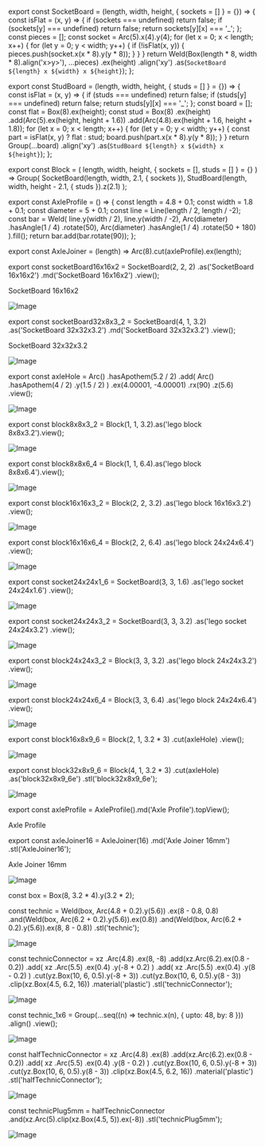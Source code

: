 export const SocketBoard = (length, width, height, { sockets = [] } = {}) => {
  const isFlat = (x, y) => {
    if (sockets === undefined) return false;
    if (sockets[y] === undefined) return false;
    return sockets[y][x] === '_';
  };
  const pieces = [];
  const socket = Arc(5).x(4).y(4);
  for (let x = 0; x < length; x++) {
    for (let y = 0; y < width; y++) {
      if (!isFlat(x, y)) {
        pieces.push(socket.x(x * 8).y(y * 8));
      }
    }
  }
  return Weld(Box(length * 8, width * 8).align('x>y>'), ...pieces)
    .ex(height)
    .align('xy')
    .as(`SocketBoard ${length} x ${width} x ${height}`);
};

export const StudBoard = (length, width, height, { studs = [] } = {}) => {
  const isFlat = (x, y) => {
    if (studs === undefined) return false;
    if (studs[y] === undefined) return false;
    return studs[y][x] === '_';
  };
  const board = [];
  const flat = Box(8).ex(height);
  const stud = Box(8)
    .ex(height)
    .add(Arc(5).ex(height, height + 1.6))
    .add(Arc(4.8).ex(height + 1.6, height + 1.8));
  for (let x = 0; x < length; x++) {
    for (let y = 0; y < width; y++) {
      const part = isFlat(x, y) ? flat : stud;
      board.push(part.x(x * 8).y(y * 8));
    }
  }
  return Group(...board)
    .align('xy')
    .as(`StudBoard ${length} x ${width} x ${height}`);
};

export const Block = (
  length,
  width,
  height,
  { sockets = [], studs = [] } = {}
) =>
  Group(
    SocketBoard(length, width, 2.1, { sockets }),
    StudBoard(length, width, height - 2.1, { studs }).z(2.1)
  );

export const AxleProfile = () => {
  const length = 4.8 + 0.1;
  const width = 1.8 + 0.1;
  const diameter = 5 + 0.1;
  const line = Line(length / 2, length / -2);
  const bar = Weld(
    line.y(width / 2),
    line.y(width / -2),
    Arc(diameter)
      .hasAngle(1 / 4)
      .rotate(50),
    Arc(diameter)
      .hasAngle(1 / 4)
      .rotate(50 + 180)
  ).fill();
  return bar.add(bar.rotate(90));
};

export const AxleJoiner = (length) => Arc(8).cut(axleProfile).ex(length);

export const socketBoard16x16x2 = SocketBoard(2, 2, 2)
  .as('SocketBoard 16x16x2')
  .md('SocketBoard 16x16x2')
  .view();

SocketBoard 16x16x2

![Image](lego.md.0.png)

export const socketBoard32x8x3_2 = SocketBoard(4, 1, 3.2)
  .as('SocketBoard 32x32x3.2')
  .md('SocketBoard 32x32x3.2')
  .view();

SocketBoard 32x32x3.2

![Image](lego.md.1.png)

export const axleHole = Arc()
  .hasApothem(5.2 / 2)
  .add(
    Arc()
      .hasApothem(4 / 2)
      .y(1.5 / 2)
  )
  .ex(4.00001, -4.00001)
  .rx(90)
  .z(5.6)
  .view();

![Image](lego.md.2.png)

export const block8x8x3_2 = Block(1, 1, 3.2).as('lego block 8x8x3.2').view();

![Image](lego.md.3.png)

export const block8x8x6_4 = Block(1, 1, 6.4).as('lego block 8x8x6.4').view();

![Image](lego.md.4.png)

export const block16x16x3_2 = Block(2, 2, 3.2)
  .as('lego block 16x16x3.2')
  .view();

![Image](lego.md.5.png)

export const block16x16x6_4 = Block(2, 2, 6.4)
  .as('lego block 24x24x6.4')
  .view();

![Image](lego.md.6.png)

export const socket24x24x1_6 = SocketBoard(3, 3, 1.6)
  .as('lego socket 24x24x1.6')
  .view();

![Image](lego.md.7.png)

export const socket24x24x3_2 = SocketBoard(3, 3, 3.2)
  .as('lego socket 24x24x3.2')
  .view();

![Image](lego.md.8.png)

export const block24x24x3_2 = Block(3, 3, 3.2)
  .as('lego block 24x24x3.2')
  .view();

![Image](lego.md.9.png)

export const block24x24x6_4 = Block(3, 3, 6.4)
  .as('lego block 24x24x6.4')
  .view();

![Image](lego.md.10.png)

export const block16x8x9_6 = Block(2, 1, 3.2 * 3)
  .cut(axleHole)
  .view();

![Image](lego.md.11.png)

export const block32x8x9_6 = Block(4, 1, 3.2 * 3)
  .cut(axleHole)
  .as('block32x8x9_6e')
  .stl('block32x8x9_6e');

![Image](lego.md.12.png)

export const axleProfile = AxleProfile().md('Axle Profile').topView();

Axle Profile

export const axleJoiner16 = AxleJoiner(16)
  .md('Axle Joiner 16mm')
  .stl('AxleJoiner16');

Axle Joiner 16mm

![Image](lego.md.13.png)

const box = Box(8, 3.2 * 4).y(3.2 * 2);

const technic = Weld(box, Arc(4.8 + 0.2).y(5.6))
  .ex(8 - 0.8, 0.8)
  .and(Weld(box, Arc(6.2 + 0.2).y(5.6)).ex(0.8))
  .and(Weld(box, Arc(6.2 + 0.2).y(5.6)).ex(8, 8 - 0.8))
  .stl('technic');

![Image](lego.md.14.png)

const technicConnector = xz
  .Arc(4.8)
  .ex(8, -8)
  .add(xz.Arc(6.2).ex(0.8 - 0.2))
  .add(
    xz
      .Arc(5.5)
      .ex(0.4)
      .y(-8 + 0.2)
  )
  .add(
    xz
      .Arc(5.5)
      .ex(0.4)
      .y(8 - 0.2)
  )
  .cut(yz.Box(10, 6, 0.5).y(-8 + 3))
  .cut(yz.Box(10, 6, 0.5).y(8 - 3))
  .clip(xz.Box(4.5, 6.2, 16))
  .material('plastic')
  .stl('technicConnector');

![Image](lego.md.15.png)

const technic_1x6 = Group(...seq((n) => technic.x(n), { upto: 48, by: 8 }))
  .align()
  .view();

![Image](lego.md.16.png)

const halfTechnicConnector = xz
  .Arc(4.8)
  .ex(8)
  .add(xz.Arc(6.2).ex(0.8 - 0.2))
  .add(
    xz
      .Arc(5.5)
      .ex(0.4)
      .y(8 - 0.2)
  )
  .cut(yz.Box(10, 6, 0.5).y(-8 + 3))
  .cut(yz.Box(10, 6, 0.5).y(8 - 3))
  .clip(xz.Box(4.5, 6.2, 16))
  .material('plastic')
  .stl('halfTechnicConnector');

![Image](lego.md.17.png)

const technicPlug5mm = halfTechnicConnector
  .and(xz.Arc(5).clip(xz.Box(4.5, 5)).ex(-8))
  .stl('technicPlug5mm');

![Image](lego.md.18.png)
